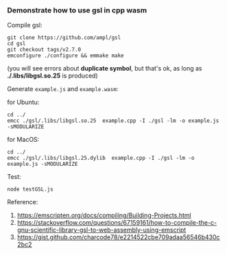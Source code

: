 ### Demonstrate how to use gsl in cpp wasm


Compile gsl:
```
git clone https://github.com/ampl/gsl
cd gsl
git checkout tags/v2.7.0
emconfigure ./configure && emmake make 
```
(you will see errors about **duplicate symbol**, but that's ok, as long as **./.libs/libgsl.so.25** is produced)

Generate `example.js` and `example.wasm`:

for Ubuntu:
```
cd ../
emcc ./gsl/.libs/libgsl.so.25  example.cpp -I ./gsl -lm -o example.js -sMODULARIZE
```

for MacOS:
```
cd ../
emcc ./gsl/.libs/libgsl.25.dylib  example.cpp -I ./gsl -lm -o example.js -sMODULARIZE
```

Test:

```
node testGSL.js
```



Reference:
1. https://emscripten.org/docs/compiling/Building-Projects.html
2. https://stackoverflow.com/questions/67159161/how-to-compile-the-c-gnu-scientific-library-gsl-to-web-assembly-using-emscript
3. https://gist.github.com/charcode78/e2214522cbe709adaa56546b430c2bc2 
